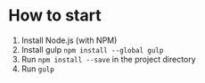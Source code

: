 How to start
============

1. Install Node.js (with NPM)
2. Install gulp `npm install --global gulp`
3. Run `npm install --save` in the project directory
4. Run `gulp`
